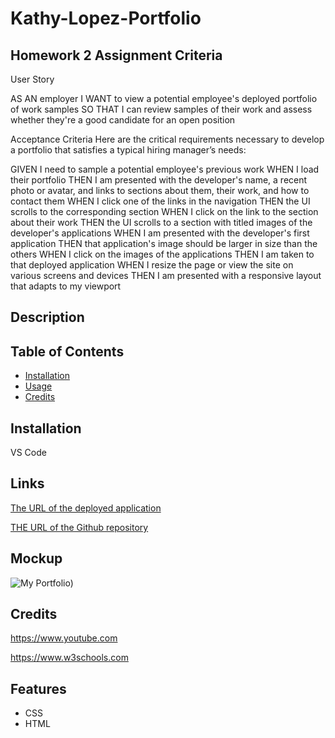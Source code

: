 # Kathy-Lopez-Portfolio


## Homework 2 Assignment Criteria 
User Story

AS AN employer
I WANT to view a potential employee's deployed portfolio of work samples
SO THAT I can review samples of their work and assess whether they're a good candidate for an open position



Acceptance Criteria
Here are the critical requirements necessary to develop a portfolio that satisfies a typical hiring manager’s needs:

GIVEN I need to sample a potential employee's previous work
WHEN I load their portfolio
THEN I am presented with the developer's name, a recent photo or avatar, and links to sections about them, their work, and how to contact them
WHEN I click one of the links in the navigation
THEN the UI scrolls to the corresponding section
WHEN I click on the link to the section about their work
THEN the UI scrolls to a section with titled images of the developer's applications
WHEN I am presented with the developer's first application
THEN that application's image should be larger in size than the others
WHEN I click on the images of the applications
THEN I am taken to that deployed application
WHEN I resize the page or view the site on various screens and devices
THEN I am presented with a responsive layout that adapts to my viewport


## Description


## Table of Contents 

- [Installation](#installation)
- [Usage](#usage)
- [Credits](#credits)

## Installation
VS Code

## Links 
[The URL of the deployed application](https://kathylopez97.github.io/kathy-lopez-portfolio/)

[THE URL of the Github repository](https://github.com/kathylopez97/media-magic)

## Mockup
![My Portfolio](kathy-lopez-portfolio.png))
## Credits

 https://www.youtube.com

https://www.w3schools.com


## Features
- CSS
- HTML
